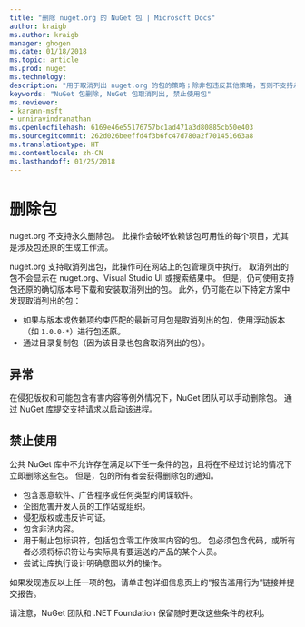 ```yaml
---
title: "删除 nuget.org 的 NuGet 包 | Microsoft Docs"
author: kraigb
ms.author: kraigb
manager: ghogen
ms.date: 01/18/2018
ms.topic: article
ms.prod: nuget
ms.technology: 
description: "用于取消列出 nuget.org 的包的策略；除非包违反其他策略，否则不支持永久删除。"
keywords: "NuGet 包删除, NuGet 包取消列出, 禁止使用包"
ms.reviewer:
- karann-msft
- unniravindranathan
ms.openlocfilehash: 6169e46e55176757bc1ad471a3d80885cb50e403
ms.sourcegitcommit: 262d026beeffd4f3b6fc47d780a2f701451663a8
ms.translationtype: HT
ms.contentlocale: zh-CN
ms.lasthandoff: 01/25/2018
---
```

# <a name="deleting-packages"></a>删除包

nuget.org 不支持永久删除包。 此操作会破坏依赖该包可用性的每个项目，尤其是涉及包还原的生成工作流。

nuget.org 支持取消列出包，此操作可在网站上的包管理页中执行。 取消列出的包不会显示在 nuget.org、Visual Studio UI 或搜索结果中。 但是，仍可使用支持包还原的确切版本号下载和安装取消列出的包。 此外，仍可能在以下特定方案中发现取消列出的包：

- 如果与版本或依赖项约束匹配的最新可用包是取消列出的包，使用浮动版本（如 `1.0.0-*`）进行包还原。
- 通过目录复制包（因为该目录也包含取消列出的包）。

## <a name="exceptions"></a>异常

在侵犯版权和可能包含有害内容等例外情况下，NuGet 团队可以手动删除包。 通过 [NuGet 库](http://www.nuget.org)提交支持请求以启动该进程。

## <a name="prohibited-use"></a>禁止使用

公共 NuGet 库中不允许存在满足以下任一条件的包，且将在不经过讨论的情况下立即删除这些包。 但是，包的所有者会获得删除包的通知。

- 包含恶意软件、广告程序或任何类型的间谍软件。
- 企图危害开发人员的工作站或组织。
- 侵犯版权或违反许可证。
- 包含非法内容。
- 用于制止包标识符，包括包含零工作效率内容的包。 包必须包含代码，或所有者必须将标识符让与实际具有要运送的产品的某个人员。
- 尝试让库执行设计明确意图以外的操作。

如果发现违反以上任一项的包，请单击包详细信息页上的“报告滥用行为”链接并提交报告。

请注意，NuGet 团队和 .NET Foundation 保留随时更改这些条件的权利。
